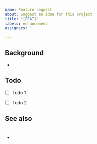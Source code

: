 ```yaml
---
name: Feature request
about: Suggest an idea for this project
title: "[FEAT]"
labels: enhancement
assignees: ''

---
```


## Background
-


## Todo 
- [ ] Todo 1
- [ ] Todo 2
 

## See also 
- #
